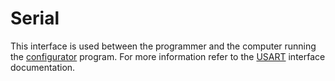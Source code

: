 # Serial
This interface is used between the programmer and the computer running the [configurator](https://github.com/linasdev/ross-configurator) program. For more information refer to the [USART](USART.md) interface documentation.
